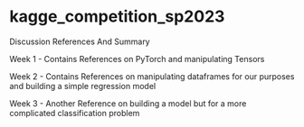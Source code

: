 # kagge_competition_sp2023
Discussion References And Summary

  Week 1 - Contains References on PyTorch and manipulating Tensors

  Week 2 - Contains References on manipulating dataframes for our purposes and building a simple regression model

  Week 3 - Another Reference on building a model but for a more complicated classification problem
